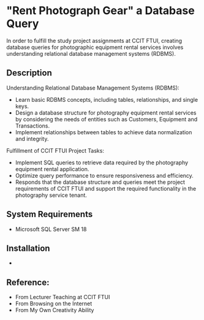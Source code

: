 # "Rent Photograph Gear" a Database Query
In order to fulfill the study project assignments at CCIT FTUI, creating database queries for photographic equipment rental services involves understanding relational database management systems (RDBMS).

## Description
Understanding Relational Database Management Systems (RDBMS):
- Learn basic RDBMS concepts, including tables, relationships, and single keys.
- Design a database structure for photography equipment rental services by considering the needs of entities such as Customers, Equipment and Transactions.
- Implement relationships between tables to achieve data normalization and integrity.

Fulfillment of CCIT FTUI Project Tasks:
- Implement SQL queries to retrieve data required by the photography equipment rental application.
- Optimize query performance to ensure responsiveness and efficiency.
- Responds that the database structure and queries meet the project requirements of CCIT FTUI and support the required functionality in the photography service tenant.

## System Requirements
- Microsoft SQL Server SM 18

## Installation
- 

## Reference:
- From Lecturer Teaching at CCIT FTUI
- From Browsing on the Internet
- From My Own Creativity Ability
